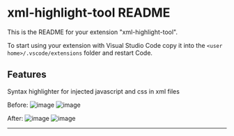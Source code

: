 # xml-highlight-tool README

This is the README for your extension "xml-highlight-tool". 

To start using your extension with Visual Studio Code copy it into the `<user home>/.vscode/extensions` folder and restart Code.

## Features

Syntax highlighter for injected javascript and css in xml files

Before: 
![image](https://user-images.githubusercontent.com/56517153/157061477-79696fe0-77ec-4747-9e5f-5b6b3ddd0ebe.png)
![image](https://user-images.githubusercontent.com/56517153/157061549-3f720a5e-bde5-489a-85f0-0b79c465907c.png)


After: 
![image](https://user-images.githubusercontent.com/56517153/157061323-cb6ca61e-3baa-4df5-bf2a-9b8c9e946518.png)
![image](https://user-images.githubusercontent.com/56517153/157061379-7534491c-18c8-42e2-b8a9-45e85f76370d.png)


<!-- ## Extension Settings

Include if your extension adds any VS Code settings through the `contributes.configuration` extension point.

For example:

This extension contributes the following settings:

* `myExtension.enable`: enable/disable this extension
* `myExtension.thing`: set to `blah` to do something -->


<!-- ## Release Notes -->


-----------------------------------------------------------------------------------------------------------

<!-- ## Working with Markdown

**Note:** You can author your README using Visual Studio Code.  Here are some useful editor keyboard shortcuts:

* Split the editor (`Cmd+\` on macOS or `Ctrl+\` on Windows and Linux)
* Toggle preview (`Shift+CMD+V` on macOS or `Shift+Ctrl+V` on Windows and Linux)
* Press `Ctrl+Space` (Windows, Linux) or `Cmd+Space` (macOS) to see a list of Markdown snippets

### For more information

* [Visual Studio Code's Markdown Support](http://code.visualstudio.com/docs/languages/markdown)
* [Markdown Syntax Reference](https://help.github.com/articles/markdown-basics/)

**Enjoy!** -->

